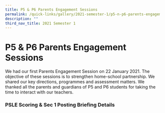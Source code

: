 ```yaml
---
title: P5 & P6 Parents Engagement Sessions
permalink: /quick-links/gallery/2021-semester-1/p5-n-p6-parents-engagement-sessions
description: ""
third_nav_title: 2021 Semester 1
---
```

# **P5 & P6 Parents Engagement Sessions**

We had our first Parents Engagement Session on 22 January 2021. The objective of these sessions is to strengthen home-school partnership. We shared our key directions, programmes and assessment matters. We thanked all the parents and guardians of P5 and P6 students for taking the time to interact with our teachers.

### PSLE Scoring & Sec 1 Posting Briefing Details

